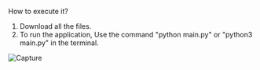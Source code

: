 How to execute it?
1. Download all the files. 
2. To run the application, Use the command "python main.py" or "python3 main.py" in the terminal.
   
![Capture](https://github.com/leeshroy/gates-of-math/assets/13714133/41d3a952-c771-459d-81b5-5a80c0a08a77)
